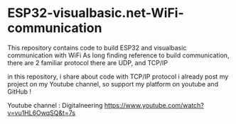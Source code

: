 # ESP32-visualbasic.net-WiFi-communication
This repository contains code to build ESP32 and visualbasic communication with WiFi
As long finding reference to build communication, there are 2 familiar protocol
there are UDP, and TCP/IP

in this repository, i share about code with TCP/IP protocol
i already post my project on my Youtube channel, so support my platform on youtube and GitHub !

Youtube channel : Digitalneering https://www.youtube.com/watch?v=vu1HL6OwqSQ&t=7s
